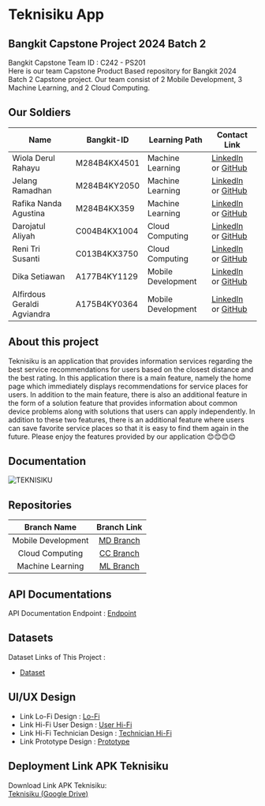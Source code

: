 # Teknisiku App
## Bangkit Capstone Project 2024 Batch 2

Bangkit Capstone Team ID : C242 - PS201 <br>
Here is our team Capstone Product Based repository for Bangkit 2024 Batch 2 Capstone project. Our team consist of 2 Mobile Development, 3 Machine Learning, and 2 Cloud Computing.

## Our Soldiers

| Name                        |   Bangkit-ID  |    Learning Path   |          Contact Link             |
|-----------------------------|---------------|--------------------|-----------------------------------|
| Wiola Derul Rahayu          | M284B4KX4501  | Machine Learning   | [LinkedIn](https://www.linkedin.com/in/wioladerulrahayu) or [GitHub](https://github.com/wioladerul/)|
| Jelang Ramadhan             | M284B4KY2050  | Machine Learning   | [LinkedIn](https://www.linkedin.com/in/jelangramadhan/) or [GitHub](https://github.com/JelangR)     |  
| Rafika Nanda Agustina       | M284B4KX359   | Machine Learning   | [LinkedIn](https://www.linkedin.com/in/rafika-nanda-agustina-2a08692a8/) or [GitHub](https://github.com/rafikananda) |
| Darojatul Aliyah            | C004B4KX1004  | Cloud Computing    | [LinkedIn](www.linkedin.com/in/darojatul-aliyah31) or [GitHub](https://github.com/darojatulaliyah31)|
| Reni Tri Susanti            | C013B4KX3750  | Cloud Computing    | [LinkedIn](#) or [GitHub](#)      |
| Dika Setiawan               | A177B4KY1129  | Mobile Development | [LinkedIn](#) or [GitHub](#)      |
| Alfirdous Geraldi Agviandra | A175B4KY0364  | Mobile Development | [LinkedIn](#) or [GitHub](#)      |


## About this project

Teknisiku is an application that provides information services regarding the best service recommendations for users based on the closest distance and the best rating. In this application there is a main feature, namely the home page which immediately displays recommendations for service places for users. In addition to the main feature, there is also an additional feature in the form of a solution feature that provides information about common device problems along with solutions that users can apply independently. In addition to these two features, there is an additional feature where users can save favorite service places so that it is easy to find them again in the future. Please enjoy the features provided by our application 😊😊😊😊

## Documentation

![TEKNISIKU](https://storage.googleapis.com/foto-tempat-service/logo/Logo.png)<br>

## Repositories

|    Branch Name     |                                      Branch Link                                         |
| :----------------: | :--------------------------------------------------------------------------------------: |
| Mobile Development | [MD Branch](https://github.com/darojatulaliyah31/Bangkit-Capstone-C242-PS201/tree/Mobile-Development?tab=readme-ov-file) |
|  Cloud Computing   | [CC Branch](https://github.com/darojatulaliyah31/Bangkit-Capstone-C242-PS201/tree/Cloud-Computing) |
|  Machine Learning  | [ML Branch](https://github.com/darojatulaliyah31/Bangkit-Capstone-C242-PS201/tree/Machine-Learning) |

## API Documentations

API Documentation Endpoint : [Endpoint](https://www.postman.com/capstone-teknisiku-api/workspace/capstone-teknisiku-api-workspace/documentation/39952491-6b064205-feab-4104-997d-ef9df317defa)

## Datasets

Dataset Links of This Project :

- [Dataset](https://docs.google.com/spreadsheets/d/1ZUxRrJ6_YrTMGGre9Z71Ur-j4MyOwVQ_i6tYxxmwJOw/edit?usp=sharing)

## UI/UX Design

- Link Lo-Fi Design : [Lo-Fi](#)
- Link Hi-Fi User Design : [User Hi-Fi](#)
- Link Hi-Fi Technician Design : [Technician Hi-Fi](#)
- Link Prototype Design : [Prototype](#)

## Deployment Link APK Teknisiku

Download Link APK Teknisiku:<br>
[Teknisiku (Google Drive)](#)

